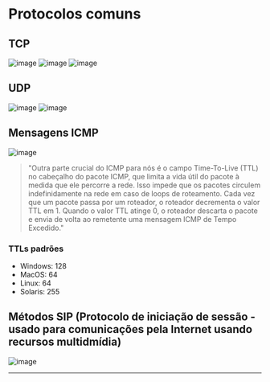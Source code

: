 # Protocolos comuns

## TCP
![image](https://github.com/AndreCoutinhom/networking_intro/assets/91290799/c7054bba-a367-49cc-ac5e-e1ac60905b4d)
![image](https://github.com/AndreCoutinhom/networking_intro/assets/91290799/f5849d7b-cc5c-4301-90da-567e11a4b436)
![image](https://github.com/AndreCoutinhom/networking_intro/assets/91290799/21567f6a-678a-4049-82c7-7f2f0e719bcc)

## UDP

![image](https://github.com/AndreCoutinhom/networking_intro/assets/91290799/aca91488-4179-4656-b7bb-e0c8d727a741)
![image](https://github.com/AndreCoutinhom/networking_intro/assets/91290799/bd6bdf52-a635-49cd-b659-b7b082a1d789)

## Mensagens ICMP

![image](https://github.com/AndreCoutinhom/networking_intro/assets/91290799/b4a97d44-bb7c-4e78-9eda-5b3b50012e00)

> "Outra parte crucial do ICMP para nós é o campo Time-To-Live (TTL) no cabeçalho do pacote ICMP, que limita a vida útil do pacote à medida que ele percorre a rede. Isso impede que os pacotes circulem indefinidamente na rede em caso de loops de roteamento. Cada vez que um pacote passa por um roteador, o roteador decrementa o valor TTL em 1. Quando o valor TTL atinge 0, o roteador descarta o pacote e envia de volta ao remetente uma mensagem ICMP de Tempo Excedido."

### TTLs padrões
* Windows: 128
* MacOS: 64
* Linux: 64
* Solaris: 255

## Métodos SIP (Protocolo de iniciação de sessão - usado para comunicações pela Internet usando recursos multidmídia)

![image](https://github.com/AndreCoutinhom/networking_intro/assets/91290799/0a29991d-bf03-4f21-b81c-dd7234cce5d8)

---

